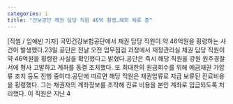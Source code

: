 ```yaml
---
categories: i
title: "건보공단 채권 담당 직원 46억 횡령…해외 체류 중"
---
```

[직썰 / 임예빈 기자] 국민건강보험공단에서 채권 담당 직원이 약 46억원을 횡령하는 사건이 발생했다.23일 공단은 전날 오전 업무점검 과정에서 재정관리실 채권 담당 직원이 약 46억원을 횡령한 사실을 확인했다고 밝혔다.공단은 즉시 해당 직원을 강원 원주경찰서에 형사 고발하고 계좌를 동결 조치했다. 또 최대한의 원금회수를 위해 예금채권 가압류 조치 등도 진행 중이다.공단에 따르면 해당 직원은 채권압류로 지급 보류된 진료비용을 횡령했다. 그는 채권자의 계좌정보를 조작해 진료 비용을 본인 계좌로 입금되도록 처리했다. 이 직원은 지난 4